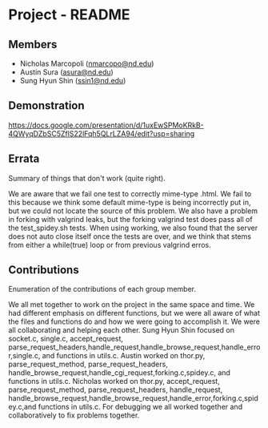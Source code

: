 Project - README
================

Members
-------

- Nicholas Marcopoli (nmarcopo@nd.edu)
- Austin Sura        (asura@nd.edu)
- Sung Hyun Shin     (ssin1@nd.edu)

Demonstration
-------------

https://docs.google.com/presentation/d/1uxEwSPMoKRkB-4QWyqDZbSC5ZflS22lFqh5QLrLZA94/edit?usp=sharing

Errata
------

Summary of things that don't work (quite right).

We are aware that we fail one test to correctly mime-type .html. We fail to this because we think some default mime-type is being incorrectly put in, but we could not locate the source of this problem. We also have a problem in forking with valgrind leaks, but the forking valgrind test does pass all of the test_spidey.sh tests. When using working, we also found that the server does not auto close itself once the tests are over, and we think that stems from either a while(true) loop or from previous valgrind erros.

Contributions
-------------

Enumeration of the contributions of each group member.

We all met together to work on the project in the same space and time. We had different emphasis on different functions, but we were all aware of what the files and functions do and how we were going to accomplish it. We were all collaborating and helping each other. 
Sung Hyun Shin focused on socket.c, single.c, accept_request, parse_request_headers,handle_request,handle_browse_request,handle_error,single.c, and functions in utils.c. Austin worked on thor.py, parse_request_method, parse_request_headers, handle_browse_request,handle_cgi_request,forking.c,spidey.c, and functions in utils.c. Nicholas worked on thor.py, accept_request, parse_request_method, parse_request_headers, handle_request, handle_browse_request,handle_browse_request,handle_error,forking.c,spidey.c,and functions in utils.c.
For debugging we all worked together and collaboratively to fix problems together.
